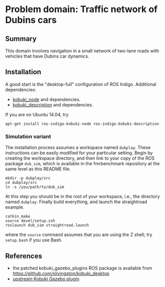 Problem domain: Traffic network of Dubins cars
==============================================

Summary
-------

This domain involves navigation in a small network of two-lane roads with
vehicles that have Dubins car dynamics.


Installation
------------

A good start is the "desktop-full" configuration of ROS Indigo.  Additional
dependencies:
* [kobuki_node](http://wiki.ros.org/kobuki_node) and dependencies.
* [kobuki_description](http://wiki.ros.org/kobuki_description) and dependencies.

If you are on Ubuntu 14.04, try

    apt-get install ros-indigo-kobuki-node ros-indigo-kobuki-description


### Simulation variant

The installation process assumes a workspace named `dubplay`.  These
instructions can be easily modified for your particular setting.  Begin by
creating the workspace directory, and then link to your copy of the ROS package
`dub_sim`, which is available in the fmrbenchmark repository at the same level
as this README file.

    mkdir -p dubplay/src
    cd dubplay/src
    ln -s /you/path/to/dub_sim

At this step you should be in the root of your workspace, i.e., the directory
named `dubplay`.  Finally build everything, and launch the straightroad example.

    catkin_make
    source devel/setup.zsh
    roslaunch dub_sim straightroad.launch

where the `source` command assumes that you are using the Z shell; try
`setup.bash` if you use Bash.


References
----------

* the patched kobuki_gazebo_plugins ROS package is available from
  <https://github.com/slivingston/kobuki_desktop>
* [upstream Kobuki Gazebo plugin](http://wiki.ros.org/kobuki_gazebo_plugins)
